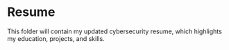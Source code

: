 # Resume

This folder will contain my updated cybersecurity resume, which highlights my education, projects, and skills.


